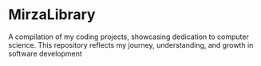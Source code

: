 # MirzaLibrary
A compilation of my coding projects, showcasing dedication to computer science. This repository reflects my journey, understanding, and growth in software development
